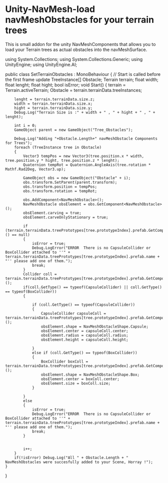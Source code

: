 # Unity-NavMesh-load navMeshObstacles for your terrain trees
This is small addon for the unity NavMeshComponents that allows you to load your Terrain trees as actual obstacles into the navMeshSurface.

using System.Collections;
using System.Collections.Generic;
using UnityEngine;
using UnityEngine.AI;

public class SetTerrainObstacles : MonoBehaviour
{
    // Start is called before the first frame update
    TreeInstance[] Obstacle;
    Terrain terrain;
    float width;
    float lenght; 
    float hight;
    bool isError;
    void Start()
    {
        terrain = Terrain.activeTerrain;
        Obstacle = terrain.terrainData.treeInstances;

        lenght = terrain.terrainData.size.z;
        width = terrain.terrainData.size.x;
        hight = terrain.terrainData.size.y;
        Debug.Log("Terrain Size is :" + width + " , " + hight + " , " + lenght);

        int i = 0;
        GameObject parent = new GameObject("Tree_Obstacles");

        Debug.Log("Adding "+Obstacle.Length+" navMeshObstacle Components for Trees");
        foreach (TreeInstance tree in Obstacle)
        {
            Vector3 tempPos = new Vector3(tree.position.x * width, tree.position.y * hight, tree.position.z * lenght);
            Quaternion tempRot = Quaternion.AngleAxis(tree.rotation * Mathf.Rad2Deg, Vector3.up);

            GameObject obs = new GameObject("Obstacle" + i);
            obs.transform.SetParent(parent.transform);
            obs.transform.position = tempPos;
            obs.transform.rotation = tempRot;

            obs.AddComponent<NavMeshObstacle>();
            NavMeshObstacle obsElement = obs.GetComponent<NavMeshObstacle>();
            obsElement.carving = true;
            obsElement.carveOnlyStationary = true;

            if (terrain.terrainData.treePrototypes[tree.prototypeIndex].prefab.GetComponent<Collider>() == null)
            {
                isError = true;
                Debug.LogError("ERROR  There is no CapsuleCollider or BoxCollider attached to ''" + terrain.terrainData.treePrototypes[tree.prototypeIndex].prefab.name + "'' please add one of them.");
                break;
            }
            Collider coll = terrain.terrainData.treePrototypes[tree.prototypeIndex].prefab.GetComponent<Collider>();
            if(coll.GetType() == typeof(CapsuleCollider) || coll.GetType() == typeof(BoxCollider))
            {

                if (coll.GetType() == typeof(CapsuleCollider))
                {
                    CapsuleCollider capsuleColl = terrain.terrainData.treePrototypes[tree.prototypeIndex].prefab.GetComponent<CapsuleCollider>();
                    obsElement.shape = NavMeshObstacleShape.Capsule;
                    obsElement.center = capsuleColl.center;
                    obsElement.radius = capsuleColl.radius;
                    obsElement.height = capsuleColl.height;
                                      
                }
                else if (coll.GetType() == typeof(BoxCollider))
                {
                    BoxCollider boxColl = terrain.terrainData.treePrototypes[tree.prototypeIndex].prefab.GetComponent<BoxCollider>();
                    obsElement.shape = NavMeshObstacleShape.Box;
                    obsElement.center = boxColl.center;
                    obsElement.size = boxColl.size;
                }
               
            }
            else 
            {
                isError = true;
                Debug.LogError("ERROR  There is no CapsuleCollider or BoxCollider attached to ''" + terrain.terrainData.treePrototypes[tree.prototypeIndex].prefab.name + "'' please add one of them.");
                break;
            }


            i++;
        }
        if(!isError) Debug.Log("All " + Obstacle.Length + " NavMeshObstacles were succesfully added to your Scene, Horray !");
    }
}
